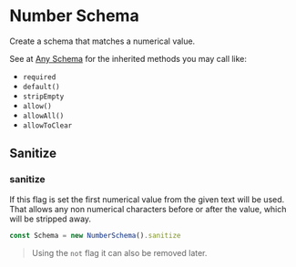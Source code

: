 # Number Schema

Create a schema that matches a numerical value.

See at [Any Schema](any.md) for the inherited methods you may call like:
- `required`
- `default()`
- `stripEmpty`
- `allow()`
- `allowAll()`
- `allowToClear`

## Sanitize

### sanitize

If this flag is set the first numerical value from the given text will be used.
That allows any non numerical characters before or after the value, which will be
stripped away.

```js
const Schema = new NumberSchema().sanitize
```

> Using the `not` flag it can also be removed later.
